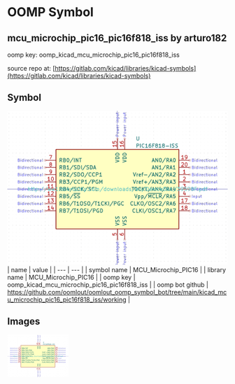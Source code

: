 # OOMP Symbol  
## mcu_microchip_pic16_pic16f818_iss  by arturo182  
  
oomp key: oomp_kicad_mcu_microchip_pic16_pic16f818_iss  
  
source repo at: [https://gitlab.com/kicad/libraries/kicad-symbols](https://gitlab.com/kicad/libraries/kicad-symbols)  
## Symbol  
  
[![working.png](working_600.png)](working.png)  
| name | value | 
| --- | --- | 
| symbol name | MCU_Microchip_PIC16 | 
| library name | MCU_Microchip_PIC16 | 
| oomp key | oomp_kicad_mcu_microchip_pic16_pic16f818_iss | 
| oomp bot github | https://github.com/oomlout/oomlout_oomp_symbol_bot/tree/main/kicad_mcu_microchip_pic16_pic16f818_iss/working | 
## Images  
  
[![working.png](working_140.png)](working.png)  
